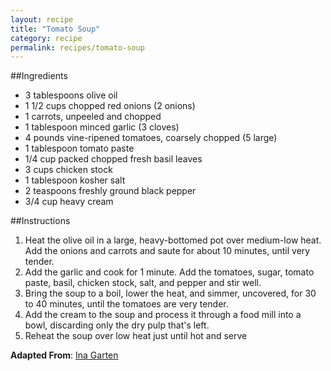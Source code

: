 ```yaml
---
layout: recipe
title: "Tomato Soup"
category: recipe
permalink: recipes/tomato-soup
---
```


##Ingredients
 - 3 tablespoons olive oil
 - 1 1/2 cups chopped red onions (2 onions)
 - 1 carrots, unpeeled and chopped
 - 1 tablespoon minced garlic (3 cloves)
 - 4 pounds vine-ripened tomatoes, coarsely chopped (5 large)
 - 1 tablespoon tomato paste
 - 1/4 cup packed chopped fresh basil leaves
 - 3 cups chicken stock
 - 1 tablespoon kosher salt
 - 2 teaspoons freshly ground black pepper
 - 3/4 cup heavy cream


##Instructions
1. Heat the olive oil in a large, heavy-bottomed pot over medium-low heat. Add the onions and carrots and saute for about 10 minutes, until very tender.
2. Add the garlic and cook for 1 minute. Add the tomatoes, sugar, tomato paste, basil, chicken stock, salt, and pepper and stir well.
3. Bring the soup to a boil, lower the heat, and simmer, uncovered, for 30 to 40 minutes, until the tomatoes are very tender.
4. Add the cream to the soup and process it through a food mill into a bowl, discarding only the dry pulp that's left.
5. Reheat the soup over low heat just until hot and serve

**Adapted From**: [Ina Garten](http://www.foodnetwork.com/recipes/ina-garten/cream-of-fresh-tomato-soup-recipe.html)